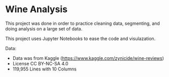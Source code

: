 # Wine Analysis

This project was done in  order to practice cleaning data, segmenting, and doing analysis on a large set of data.

This project uses Jupyter Notebooks to ease the code and visulazation.

Data:
* Data was from Kaggle (https://www.kaggle.com/zynicide/wine-reviews)
* License CC BY-NC-SA 4.0
* 119,955 Lines with 10 Columns